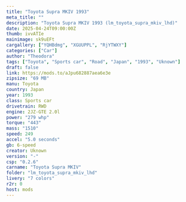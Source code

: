 ```yaml
---
title: "Toyota Supra MKIV 1993"
meta_title: ""
description: "Toyota Supra MKIV 1993 (lm_toyota_supra_mkiv_lhd)"
date: 2025-04-24T09:00:00Z
thumb: ivvATIe
mainimage: sk9uEFt
cargallery: ["YQHBdmg", "XGUUPPL", "RjYTWXY"]
categories: ["Car"]
author: "Theodora"
tags: ["Toyota", "Sports car", "Road", "Japan", "1993", "Uknown"]
draft: false
link: https://mods.to/aJpu682887aea6e3e
zipsize: "69 MB"
manu: Toyota
country: Japan
year: 1993
class: Sports car
drivetrain: RWD
engine: 2JZ-GTE 2.0l
power: "279 whp"
torque: "443"
mass: "1510"
speed: 249
accel: "5.0 seconds"
gb: 6-speed
creator: Uknown
version: "-"
csp: "0.2.6"
carname: "Toyota Supra MKIV"
folder: "lm_toyota_supra_mkiv_lhd"
livery: "7 colors"
r2r: 0
host: mods
---
```

